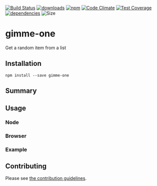 [![Build Status](https://travis-ci.org/tandrewnichols/gimme-one.png)](https://travis-ci.org/tandrewnichols/gimme-one) [![downloads](http://img.shields.io/npm/dm/gimme-one.svg)](https://npmjs.org/package/gimme-one) [![npm](http://img.shields.io/npm/v/gimme-one.svg)](https://npmjs.org/package/gimme-one) [![Code Climate](https://codeclimate.com/github/tandrewnichols/gimme-one/badges/gpa.svg)](https://codeclimate.com/github/tandrewnichols/gimme-one) [![Test Coverage](https://codeclimate.com/github/tandrewnichols/gimme-one/badges/coverage.svg)](https://codeclimate.com/github/tandrewnichols/gimme-one) [![dependencies](https://david-dm.org/tandrewnichols/gimme-one.png)](https://david-dm.org/tandrewnichols/gimme-one) ![Size](https://img.shields.io/badge/size-368b-brightgreen.svg)

# gimme-one

Get a random item from a list

## Installation

`npm install --save gimme-one`

## Summary

## Usage

### Node
### Browser

### Example

## Contributing

Please see [the contribution guidelines](CONTRIBUTING.md).
